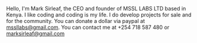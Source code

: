 Hello, I'm Mark Sirleaf, the CEO and founder of MSSL LABS LTD based in Kenya. I like coding and coding is my life. I do develop projects for sale and for the community.
You can donate a dollar via paypal at mssllabs@gmail.com.
You can contact me at +254 718 587 480 or marksirleaf@gmail.com

